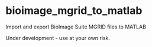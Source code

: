 # bioimage_mgrid_to_matlab
Import and export BioImage Suite MGRID files to MATLAB

Under development - use at your own risk.
